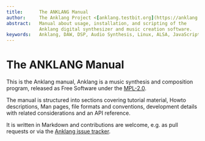 ```yaml
---
title:      The ANKLANG Manual
author:     The Anklang Project <[anklang.testbit.org](https://anklang.testbit.org/)>
abstract:   Manual about usage, installation, and scripting of the
            Anklang digital synthesizer and music creation software.
keywords:   Anklang, DAW, DSP, Audio Synthesis, Linux, ALSA, JavaScript, Scripting
---
```


# The ANKLANG Manual

This is the Anklang manual, Anklang is a music synthesis and composition program,
released as Free Software under the
[MPL-2.0](https://tldrlegal.com/license/mozilla-public-license-2.0-(mpl-2)).

The manual is structured into sections covering tutorial material,
Howto descriptions, Man pages, file formats and conventions,
development details with related considerations and an API reference.

It is written in Markdown and contributions are welcome, e.g. as pull requests
or via the [Anklang issue tracker](https://github.com/tim-janik/anklang/issues/).
